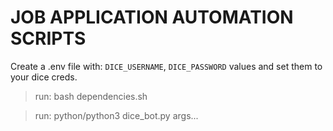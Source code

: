 # JOB APPLICATION AUTOMATION SCRIPTS

Create a .env file with: 
`DICE_USERNAME`,
`DICE_PASSWORD` 
values and set them to your dice creds.
> run: bash dependencies.sh

> run: python/python3 dice_bot.py args...

 
